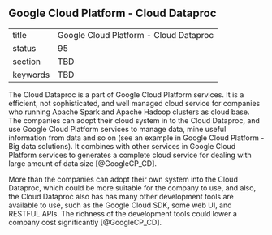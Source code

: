 ## Google Cloud Platform - Cloud Dataproc


|          |                                        |
| -------- | -------------------------------------- |
| title    | Google Cloud Platform - Cloud Dataproc |
| status   | 95                                     |
| section  | TBD                                    |
| keywords | TBD                                    |




The Cloud Dataproc is a part of Google Cloud Platform services. It is a
efficient, not sophisticated, and well managed cloud service for
companies who running Apache Spark and Apache Hadoop clusters as cloud
base. The companies can adopt their cloud system in to the Cloud
Dataproc, and use Google Cloud Platform services to manage data, mine
useful information from data and so on (see an example in Google Cloud
Platform - Big data solutions). It combines with other services in
Google Cloud Platform services to generates a complete cloud service for
dealing with large amount of data size [@GoogleCP_CD].

More than the companies can adopt their own system into the Cloud
Dataproc, which could be more suitable for the company to use, and also,
the Cloud Dataproc also has has many other development tools are
available to use, such as the Google Cloud SDK, some web UI, and RESTFUL
APIs. The richness of the development tools could lower a company cost
significantly [@GoogleCP_CD].
